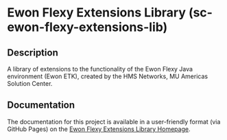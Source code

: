# Ewon Flexy Extensions Library (sc-ewon-flexy-extensions-lib)

## Description

A library of extensions to the functionality of the Ewon Flexy Java environment (Ewon ETK), created by the HMS Networks, MU Americas Solution Center.

## Documentation

The documentation for this project is available in a user-friendly format (via GitHub Pages) on the
[Ewon Flexy Extensions Library Homepage](https://hms-networks.github.io/sc-ewon-flexy-extensions-lib/).
